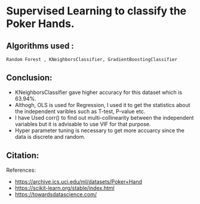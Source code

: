 # Supervised Learning to classify the Poker Hands.

## Algorithms used : 
` Random Forest , KNeighborsClassifier, GradientBoostingClassifier `

## Conclusion: 
- KNeighborsClassifier gave higher accuracy for this dataset which is 63.94%.
- Althogh, OLS is used for Regression, I used it to get the statistics about the independent varibles such as T-test, P-value etc.
- I have Used corr() to find out multi-collinearity between the independent variables but it is advisable to use VIF for that purpose.
- Hyper parameter tuning is necessary to get more accuarcy since the data is discrete and random.

## Citation:
References:
- https://archive.ics.uci.edu/ml/datasets/Poker+Hand
- https://scikit-learn.org/stable/index.html
- https://towardsdatascience.com/
